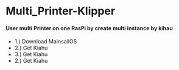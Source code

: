 # Multi_Printer-Klipper


<h4> User multi Printer on one RasPi by create multi instance by kihau </h4>

<ul>
  <li> 1.) Download MainsailOS </li>
  <li> 2.) Get Kiahu </li> 
  <li> 3.) Get Kiahu </li>
  <li> 2.) Get Kiahu </li>
</ul>
